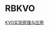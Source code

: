 # RBKVO
[KVO实现原理与应用](https://runzhuzhao.github.io/2024/01/01/KVO%E5%AE%9E%E7%8E%B0%E5%8E%9F%E7%90%86%E4%B8%8E%E5%BA%94%E7%94%A8/)
